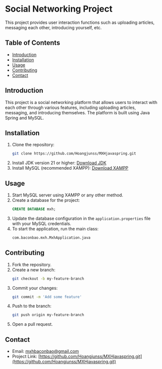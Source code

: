 # Social Networking Project

This project provides user interaction functions such as uploading articles, messaging each other, introducing yourself, etc.

## Table of Contents
- [Introduction](#introduction)
- [Installation](#installation)
- [Usage](#usage)
- [Contributing](#contributing)
- [Contact](#contact)

## Introduction
This project is a social networking platform that allows users to interact with each other through various features, including uploading articles, messaging, and introducing themselves. The platform is built using Java Spring and MySQL.

## Installation
1. Clone the repository:
    ```bash
    git clone https://github.com/Hoangjunss/MXHjavaspring.git
    ```
2. Install JDK version 21 or higher:
    [Download JDK](https://www.oracle.com/java/technologies/downloads/)
3. Install MySQL (recommended XAMPP):
    [Download XAMPP](https://www.apachefriends.org/index.html)

## Usage
1. Start MySQL server using XAMPP or any other method.
2. Create a database for the project:
    ```sql
    CREATE DATABASE mxh;
    ```
3. Update the database configuration in the `application.properties` file with your MySQL credentials.
4. To start the application, run the main class:
    ```bash
    com.baconbao.mxh.MxhApplication.java
    ```

## Contributing
1. Fork the repository.
2. Create a new branch:
    ```bash
    git checkout -b my-feature-branch
    ```
3. Commit your changes:
    ```bash
    git commit -m 'Add some feature'
    ```
4. Push to the branch:
    ```bash
    git push origin my-feature-branch
    ```
5. Open a pull request.

## Contact
- Email: [mxhbaconbao@gmail.com](mailto:mxhbaconbao@gmail.com)
- Project Link: [https://github.com/Hoangjunss/MXHjavaspring.git](https://github.com/Hoangjunss/MXHjavaspring.git)
